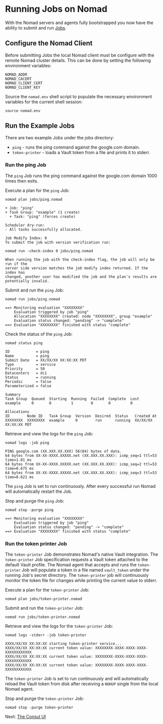 # Running Jobs on Nomad

With the Nomad servers and agents fully bootstrapped you now have the ability to submit and run [Jobs](https://www.nomadproject.io/docs/operating-a-job/index.html).

## Configure the Nomad Client

Before submitting Jobs the local Nomad client must be configure with the remote Nomad cluster details. This can be done by setting the following environment variables:

```
NOMAD_ADDR
NOMAD_CACERT
NOMAD_CLIENT_CERT
NOMAD_CLIENT_KEY
```

Source the `nomad.env` shell script to populate the necessary environment variables for the current shell session:

```
source nomad.env
```

## Run the Example Jobs

There are two example Jobs under the jobs directory:

* `ping` - runs the ping command against the google.com domain.
* `token-printer` - loads a Vault token from a file and prints it to stderr.

### Run the ping Job

The `ping` Job runs the ping command against the google.com domain 1000 times then exits.

Execute a plan for the `ping` Job:

```
nomad plan jobs/ping.nomad
```

```
+ Job: "ping"
+ Task Group: "example" (1 create)
  + Task: "ping" (forces create)

Scheduler dry-run:
- All tasks successfully allocated.

Job Modify Index: 0
To submit the job with version verification run:

nomad run -check-index 0 jobs/ping.nomad

When running the job with the check-index flag, the job will only be run if the
server side version matches the job modify index returned. If the index has
changed, another user has modified the job and the plan's results are
potentially invalid.
```

Submit and run the `ping` Job:

```
nomad run jobs/ping.nomad
```

```
==> Monitoring evaluation "XXXXXXXX"
    Evaluation triggered by job "ping"
    Allocation "XXXXXXXX" created: node "XXXXXXXX", group "example"
    Evaluation status changed: "pending" -> "complete"
==> Evaluation "XXXXXXXX" finished with status "complete"
```

Check the status of the `ping` Job:

```
nomad status ping
```

```
ID            = ping
Name          = ping
Submit Date   = XX/XX/XX XX:XX:XX PDT
Type          = service
Priority      = 50
Datacenters   = dc1
Status        = running
Periodic      = false
Parameterized = false

Summary
Task Group  Queued  Starting  Running  Failed  Complete  Lost
example     0       0         1        0       0         0

Allocations
ID        Node ID   Task Group  Version  Desired  Status   Created At
XXXXXXXX  XXXXXXXX  example     0        run      running  XX/XX/XX XX:XX:XX PDT
```

Retrieve and view the logs for the `ping` Job:

```
nomad logs -job ping
```

```
PING google.com (XX.XXX.XX.XXX) 56(84) bytes of data.
64 bytes from XX-XX-XXXX.XXXXX.net (XX.XXX.XX.XXX): icmp_seq=1 ttl=53 time=1.01 ms
64 bytes from XX-XX-XXXX.XXXXX.net (XX.XXX.XX.XXX): icmp_seq=2 ttl=53 time=0.675 ms
64 bytes from XX-XX-XXXX.XXXXX.net (XX.XXX.XX.XXX): icmp_seq=3 ttl=53 time=0.621 ms
```

The `ping` Job is set to run continuously. After every successful run Nomad will automatically restart the Job.

Stop and purge the `ping` Job:

```
nomad stop -purge ping
```

```
==> Monitoring evaluation "XXXXXXXX"
    Evaluation triggered by job "ping"
    Evaluation status changed: "pending" -> "complete"
==> Evaluation "XXXXXXXX" finished with status "complete"
```

### Run the token printer Job

The `token-printer` Job demonstrates Nomad's native Vault integration. The `token-printer` Job specification requests a Vault token attached to the default Vault profile. The Nomad agent that accepts and runs the `token-printer` Job will populate a token in a file named `vault_token` under the running Job's secret directory. The `token-printer` job will continuously monitor the token file for changes while printing the current value to stderr.

Execute a plan for the `token-printer` Job:

```
nomad plan jobs/token-printer.nomad
```

Submit and run the `token-printer` Job:

```
nomad run jobs/token-printer.nomad
```

Retrieve and view the logs for the `token-printer` Job:

```
nomad logs -stderr -job token-printer
```

```
XXXX/XX/XX XX:XX:XX starting token-printer service...
XXXX/XX/XX XX:XX:XX current token value: XXXXXXXX-XXXX-XXXX-XXXX-XXXXXXXXXXXX
XXXX/XX/XX XX:XX:XX current token value: XXXXXXXX-XXXX-XXXX-XXXX-XXXXXXXXXXXX
XXXX/XX/XX XX:XX:XX current token value: XXXXXXXX-XXXX-XXXX-XXXX-XXXXXXXXXXXX
```

The `token-printer` Job is set to run continuously and will automatically reload the Vault token from disk after receiving a `NOHUP` single from the local Nomad agent.

Stop and purge the `token-printer` Job:

```
nomad stop -purge token-printer
```

Next: [The Consul UI](10-consul-ui.md)
